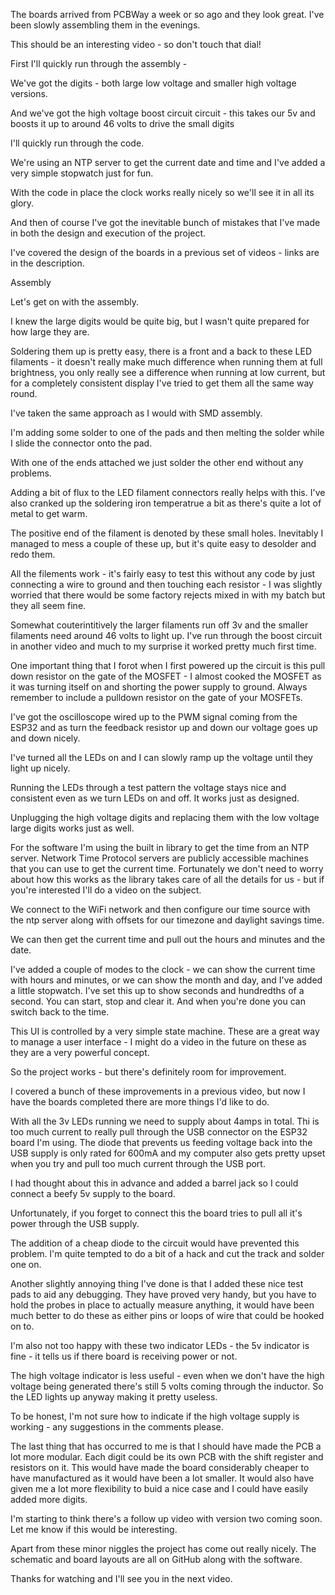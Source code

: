 The boards arrived from PCBWay a week or so ago and they look great. I've been slowly assembling them in the evenings.

This should be an interesting video - so don't touch that dial!

First I'll quickly run through the assembly -

We've got the digits - both large low voltage and smaller high voltage versions.

And we've got the high voltage boost circuit circuit - this takes our 5v and boosts it up to around 46 volts to drive the small digits

I'll quickly run through the code.

We're using an NTP server to get the current date and time and I've added a very simple stopwatch just for fun. 

With the code in place the clock works really nicely so we'll see it in all its glory.

And then of course I've got the inevitable bunch of mistakes that I've made in both the design and execution of the project.

I've covered the design of the boards in a previous set of videos - links are in the description.

Assembly

Let's get on with the assembly.

I knew the large digits would be quite big, but I wasn't quite prepared for how large they are.

Soldering them up is pretty easy, there is a front and a back to these LED filaments - it doesn't really make much difference when running them at full brightness, you only really see a difference when running at low current, but for a completely consistent display I've tried to get them all the same way round.

I've taken the same approach as I would with SMD assembly.

I'm adding some solder to one of the pads and then melting the solder while I slide the connector onto the pad.

With one of the ends attached we just solder the other end without any problems.

Adding a bit of flux to the LED filament connectors really helps with this. I've also cranked up the soldering iron temperatrue a bit as there's quite a lot of metal to get warm.

The positive end of the filament is denoted by these small holes. Inevitably I managed to mess a couple of these up, but it's quite easy to desolder and redo them.

All the filements work - it's fairly easy to test this without any code by just connecting a wire to ground and then touching each resistor - I was slightly worried that there would be some factory rejects mixed in with my batch but they all seem fine.

Somewhat couterintitively the larger filaments run off 3v and the smaller filaments need around 46 volts to light up. I've run through the boost circuit in another video and much to my surprise it worked pretty much first time.

One important thing that I forot when I first powered up the circuit is this pull down resistor on the gate of the MOSFET - I almost cooked the MOSFET as it was turning itself on and shorting the power supply to ground. Always remember to include a pulldown resistor on the gate of your MOSFETs.

I've got the oscilloscope wired up to the PWM signal coming from the ESP32 and as turn the feedback resistor up and down our voltage goes up and down nicely.

I've turned all the LEDs on and I can slowly ramp up the voltage until they light up nicely.

Running the LEDs through a test pattern the voltage stays nice and consistent even as we turn LEDs on and off. It works just as designed.

Unplugging the high voltage digits and replacing them with the low voltage large digits works just as well.

For the software I'm using the built in library to get the time from an NTP server. Network Time Protocol servers are publicly accessible machines that you can use to get the current time. Fortunately we don't need to worry about how this works as the library takes care of all the details for us - but if you're interested I'll do a video on the subject.

We connect to the WiFi network and then configure our time source with the ntp server along with offsets for our timezone and daylight savings time.

We can then get the current time and pull out the hours and minutes and the date.

I've added a couple of modes to the clock - we can show the current time with hours and minutes, or we can show the month and day, and I've added a little stopwatch. I've set this up to show seconds and hundredths of a second. You can start, stop and clear it. And when you're done you can switch back to the time.

This UI is controlled by a very simple state machine. These are a great way to manage a user interface - I might do a video in the future on these as they are a very powerful concept.

So the project works - but there's definitely room for improvement.

I covered a bunch of these improvements in a previous video, but now I have the boards completed there are more things I'd like to do.

With all the 3v LEDs running we need to supply about 4amps in total. Thi is too much current to really pull through the USB connector on the ESP32 board I'm using. The diode that prevents us feeding voltage back into the USB supply is only rated for 600mA and my computer also gets pretty upset when you try and pull too much current through the USB port.

I had thought about this in advance and added a barrel jack so I could connect a beefy 5v supply to the board.

Unfortunately, if you forget to connect this the board tries to pull all it's power through the USB supply.

The addition of a cheap diode to the circuit would have prevented this problem. I'm quite tempted to do a bit of a hack and cut the track and solder one on.

Another slightly annoying thing I've done is that I added these nice test pads to aid any debugging. They have proved very handy, but you have to hold the probes in place to actually measure anything, it would have been much better to do these as either pins or loops of wire that could be hooked on to.

I'm also not too happy with these two indicator LEDs - the 5v indicator is fine - it tells us if there board is receiving power or not.

The high voltage indicator is less useful - even when we don't have the high voltage being generated there's still 5 volts coming through the inductor. So the LED lights up anyway making it pretty useless.

To be honest, I'm not sure how to indicate if the high voltage supply is working - any suggestions in the comments please.

The last thing that has occurred to me is that I should have made the PCB a lot more modular. Each digit could be its own PCB with the shift register and resistors on it. This would have made the board considerably cheaper to have manufactured as it would have been a lot smaller. It would also have given me a lot more flexibility to buid a nice case and I could have easily added more digits.

I'm starting to think there's a follow up video with version two coming soon. Let me know if this would be interesting.

Apart from these minor niggles the project has come out really nicely. The schematic and board layouts are all on GitHub along with the software.

Thanks for watching and I'll see you in the next video.



